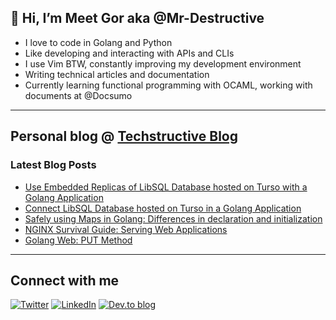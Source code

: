 
## 👋 Hi, I’m Meet Gor aka @Mr-Destructive
- I love to code in Golang and Python
- Like developing and interacting with APIs and CLIs
- I use Vim BTW, constantly improving my development environment
- Writing technical articles and documentation
- Currently learning functional programming with OCAML, working with documents at @Docsumo
 
---
## Personal blog @ [Techstructive Blog](https://www.meetgor.com/blog/)

### Latest Blog Posts  

  <!-- BLOG-POST-LIST:START -->
- [Use Embedded Replicas of LibSQL Database hosted on Turso with a Golang Application](https://www.meetgor.com/turso-libsql-embedded-replicas-golang)
- [Connect LibSQL Database hosted on Turso in a Golang Application](https://www.meetgor.com/turso-libsql-db-golang)
- [Safely using Maps in Golang: Differences in declaration and initialization](https://www.meetgor.com/golang-safely-using-maps)
- [NGINX Survival Guide: Serving Web Applications](https://www.meetgor.com/nginx-02-web-servers)
- [Golang Web: PUT Method](https://www.meetgor.com/golang-web-put-method)
<!-- BLOG-POST-LIST:END --> 

---
## Connect with me 

[![Twitter](https://img.shields.io/badge/Twitter-%231DA1F2.svg?style=for-the-badge&logo=Twitter&logoColor=white)](https://twitter.com/MeetGor21)
[![LinkedIn](https://img.shields.io/badge/linkedin-%230077B5.svg?style=for-the-badge&logo=linkedin&logoColor=white)](https://www.linkedin.com/in/meetgor/)
[![Dev.to blog](https://img.shields.io/badge/dev.to-0A0A0A?style=for-the-badge&logo=dev.to&logoColor=white)](https://dev.to/mr_destructive)
